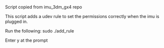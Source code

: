 Script copied from imu_3dm_gx4 repo

This script adds a udev rule to set the permissions correctly when the imu is plugged in.

Run the following: sudo ./add_rule

Enter y at the prompt

